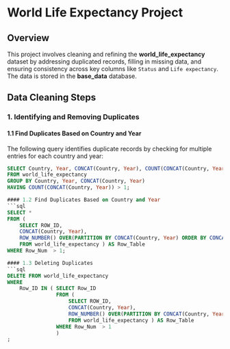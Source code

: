 # World Life Expectancy Project

## Overview
This project involves cleaning and refining the **world_life_expectancy** dataset by addressing duplicated records, filling in missing data, and ensuring consistency across key columns like `Status` and `Life expectancy`. The data is stored in the **base_data** database.

## Data Cleaning Steps

### 1. Identifying and Removing Duplicates

#### 1.1 Find Duplicates Based on Country and Year
The following query identifies duplicate records by checking for multiple entries for each country and year:
```sql
SELECT Country, Year, CONCAT(Country, Year), COUNT(CONCAT(Country, Year))
FROM world_life_expectancy
GROUP BY Country, Year, CONCAT(Country, Year)
HAVING COUNT(CONCAT(Country, Year)) > 1;

#### 1.2 Find Duplicates Based on Country and Year
```sql
SELECT * 
FROM (
	SELECT ROW_ID,
	CONCAT(Country, Year),
	ROW_NUMBER() OVER(PARTITION BY CONCAT(Country, Year) ORDER BY CONCAT(Country, Year)) AS Row_Num
	FROM world_life_expectancy ) AS Row_Table
WHERE Row_Num  > 1;

#### 1.3 Deleting Duplicates
```sql
DELETE FROM world_life_expectancy
WHERE 
	Row_ID IN ( SELECT Row_ID 
				FROM (
					SELECT ROW_ID,
					CONCAT(Country, Year),
					ROW_NUMBER() OVER(PARTITION BY CONCAT(Country, Year) ORDER BY CONCAT(Country, Year)) AS Row_Num
					FROM world_life_expectancy ) AS Row_Table
				WHERE Row_Num  > 1
				)
;
